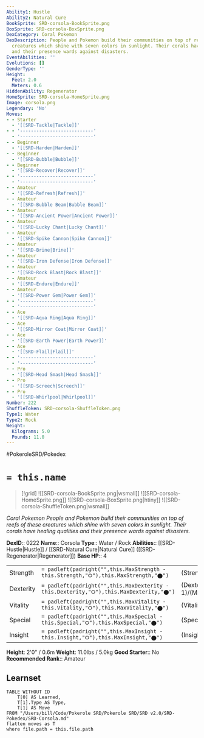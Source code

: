 ```yaml
---
Ability1: Hustle
Ability2: Natural Cure
BookSprite: SRD-corsola-BookSprite.png
BoxSprite: SRD-corsola-BoxSprite.png
DexCategory: Coral Pokemon
DexDescription: People and Pokemon build their communities on top of reefs of these
  creatures which shine with seven colors in sunlight. Their corals have healing qualities
  and their presence wards against disasters.
EventAbilities: ''
Evolutions: []
GenderType: ''
Height:
  Feet: 2.0
  Meters: 0.6
HiddenAbility: Regenerator
HomeSprite: SRD-corsola-HomeSprite.png
Image: corsola.png
Legendary: 'No'
Moves:
- - Starter
  - '[[SRD-Tackle|Tackle]]'
- - '---------------------------'
  - '---------------------------'
- - Beginner
  - '[[SRD-Harden|Harden]]'
- - Beginner
  - '[[SRD-Bubble|Bubble]]'
- - Beginner
  - '[[SRD-Recover|Recover]]'
- - '---------------------------'
  - '---------------------------'
- - Amateur
  - '[[SRD-Refresh|Refresh]]'
- - Amateur
  - '[[SRD-Bubble Beam|Bubble Beam]]'
- - Amateur
  - '[[SRD-Ancient Power|Ancient Power]]'
- - Amateur
  - '[[SRD-Lucky Chant|Lucky Chant]]'
- - Amateur
  - '[[SRD-Spike Cannon|Spike Cannon]]'
- - Amateur
  - '[[SRD-Brine|Brine]]'
- - Amateur
  - '[[SRD-Iron Defense|Iron Defense]]'
- - Amateur
  - '[[SRD-Rock Blast|Rock Blast]]'
- - Amateur
  - '[[SRD-Endure|Endure]]'
- - Amateur
  - '[[SRD-Power Gem|Power Gem]]'
- - '---------------------------'
  - '---------------------------'
- - Ace
  - '[[SRD-Aqua Ring|Aqua Ring]]'
- - Ace
  - '[[SRD-Mirror Coat|Mirror Coat]]'
- - Ace
  - '[[SRD-Earth Power|Earth Power]]'
- - Ace
  - '[[SRD-Flail|Flail]]'
- - '---------------------------'
  - '---------------------------'
- - Pro
  - '[[SRD-Head Smash|Head Smash]]'
- - Pro
  - '[[SRD-Screech|Screech]]'
- - Pro
  - '[[SRD-Whirlpool|Whirlpool]]'
Number: 222
ShuffleToken: SRD-corsola-ShuffleToken.png
Type1: Water
Type2: Rock
Weight:
  Kilograms: 5.0
  Pounds: 11.0
---
```


#PokeroleSRD/Pokedex

# `= this.name`

> [!grid]
> ![[SRD-corsola-BookSprite.png|wsmall]]
> ![[SRD-corsola-HomeSprite.png]]
> ![[SRD-corsola-BoxSprite.png|htiny]]
> ![[SRD-corsola-ShuffleToken.png|wsmall]]


*Coral Pokemon*
*People and Pokemon build their communities on top of reefs of these creatures which shine with seven colors in sunlight. Their corals have healing qualities and their presence wards against disasters.*

**DexID**:: 0222
**Name**:: Corsola
**Type**:: Water / Rock
**Abilities**:: [[SRD-Hustle|Hustle]] / [[SRD-Natural Cure|Natural Cure]] ([[SRD-Regenerator|Regenerator]])
**Base HP**:: 4

|           |                                                                                        |                                          |
| --------- | -------------------------------------------------------------------------------------- | ---------------------------------------- |
| Strength  | `= padleft(padright("",this.MaxStrength - this.Strength,"⭘"),this.MaxStrength,"⬤")`    | (Strength::2)/(MaxStrength::4)   |
| Dexterity | `= padleft(padright("",this.MaxDexterity - this.Dexterity,"⭘"),this.MaxDexterity,"⬤")` | (Dexterity:: 1)/(MaxDexterity::3) |
| Vitality  | `= padleft(padright("",this.MaxVitality - this.Vitality,"⭘"),this.MaxVitality,"⬤")`    | (Vitality::3)/(MaxVitality::6)   |
| Special   | `= padleft(padright("",this.MaxSpecial - this.Special,"⭘"),this.MaxSpecial,"⬤")`       | (Special::2)/(MaxSpecial::4)     |
| Insight   | `= padleft(padright("",this.MaxInsight - this.Insight,"⭘"),this.MaxInsight,"⬤")`       | (Insight::3)/(MaxInsight::6)     |

**Height**: 2'0" / 0.6m
**Weight**: 11.0lbs / 5.0kg
**Good Starter**:: No
**Recommended Rank**:: Amateur

## Learnset

```dataview
TABLE WITHOUT ID
    T[0] AS Learned,
    T[1].Type AS Type,
    T[1] AS Move
FROM "/Users/bill/Code/Pokerole SRD/Pokerole SRD/SRD v2.0/SRD-Pokedex/SRD-Corsola.md"
flatten moves as T
where file.path = this.file.path
```
